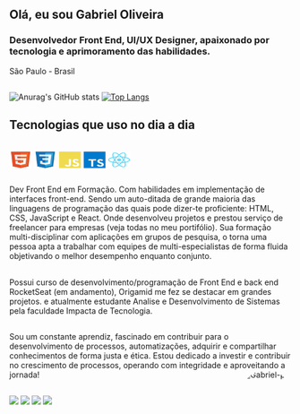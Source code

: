 ## Olá, eu sou Gabriel Oliveira
### Desenvolvedor Front End, UI/UX Designer, apaixonado por tecnologia e aprimoramento das habilidades.
São Paulo - Brasil
##

![Anurag's GitHub stats](https://github-readme-stats.vercel.app/api?username=gabriel-sil&show_icons=true&theme=radical)
[![Top Langs](https://github-readme-stats.vercel.app/api/top-langs/?username=gabriel-sil)](https://github.com/gabriel-sil/github-readme-stats)
## Tecnologias que uso no dia a dia
<div style="display: inline_block"><br>
   <img align="center" alt="Gabriel-HTML" height="30" width="40" src="https://raw.githubusercontent.com/devicons/devicon/master/icons/html5/html5-original.svg">
  <img align="center" alt="Gabriel-CSS" height="30" width="40" src="https://raw.githubusercontent.com/devicons/devicon/master/icons/css3/css3-original.svg">
  <img align="center" alt="Gabriel-Js" height="30" width="40" src="https://raw.githubusercontent.com/devicons/devicon/master/icons/javascript/javascript-plain.svg">
  <img align="center" alt="Gabriel-Ts" height="30" width="40" src="https://raw.githubusercontent.com/devicons/devicon/master/icons/typescript/typescript-plain.svg">
  <img align="center" alt="Gabriel-React" height="30" width="40" src="https://raw.githubusercontent.com/devicons/devicon/master/icons/react/react-original.svg">
</div>

##

Dev Front End em Formação. Com habilidades em implementação de interfaces front-end. Sendo um auto-ditada de grande maioria das linguagens de programação das quais pode dizer-te proficiente: HTML, CSS, JavaScript e React. Onde desenvolveu projetos e prestou serviço de freelancer para empresas (veja todas no meu portifólio). Sua formação multi-disciplinar com aplicações em grupos de pesquisa, o torna uma pessoa apta a trabalhar com equipes de multi-especialistas de forma fluida objetivando o melhor desempenho enquanto conjunto. 
##
Possui curso de desenvolvimento/programação de Front End e back end RocketSeat (em andamento), Origamid me fez se destacar em grandes projetos. e atualmente estudante Analise e Desenvolvimento de Sistemas pela faculdade Impacta de Tecnologia.
##
Sou um constante aprendiz, fascinado em contribuir para o desenvolvimento de processos, automatizações, adquirir e compartilhar conhecimentos de forma justa e ética. Estou dedicado a investir e contribuir no crescimento de processos, operando com integridade e aproveitando a jornada!
     <img align="right" alt="Gabriel-pic" height="150" style="border-radius:50px;" src="https://media.licdn.com/dms/image/D4D03AQE4JAYpU9os3A/profile-displayphoto-shrink_400_400/0/1675804459247?e=1681344000&v=beta&t=0mtlY5Ut_jvoGcDZqWdGWH1aztF5EmZbbXnk_BmNVuc">

  
  ##
 
<div> 
  <a href="https://instagram.com/_gabrielsil" target="_blank"><img src="https://img.shields.io/badge/-Instagram-%23E4405F?style=for-the-badge&logo=instagram&logoColor=white" target="_blank"></a>
  <a href = "mailto:gabrielsilva2@outlook.pt"><img src="https://img.shields.io/badge/-Gmail-%23333?style=for-the-badge&logo=gmail&logoColor=white" target="_blank"></a>
  <a href="https://www.linkedin.com/in/gabriel1512" target="_blank"><img src="https://img.shields.io/badge/-LinkedIn-%230077B5?style=for-the-badge&logo=linkedin&logoColor=white" target="_blank"></a> 
  <a href="https://gaoliveira.dev/index.html" target="_blank"><img src="https://img.shields.io/badge/website-000000?style=for-the-badge&logo=About.me&logoColor=white" target="_blank"></a> 

</div>
